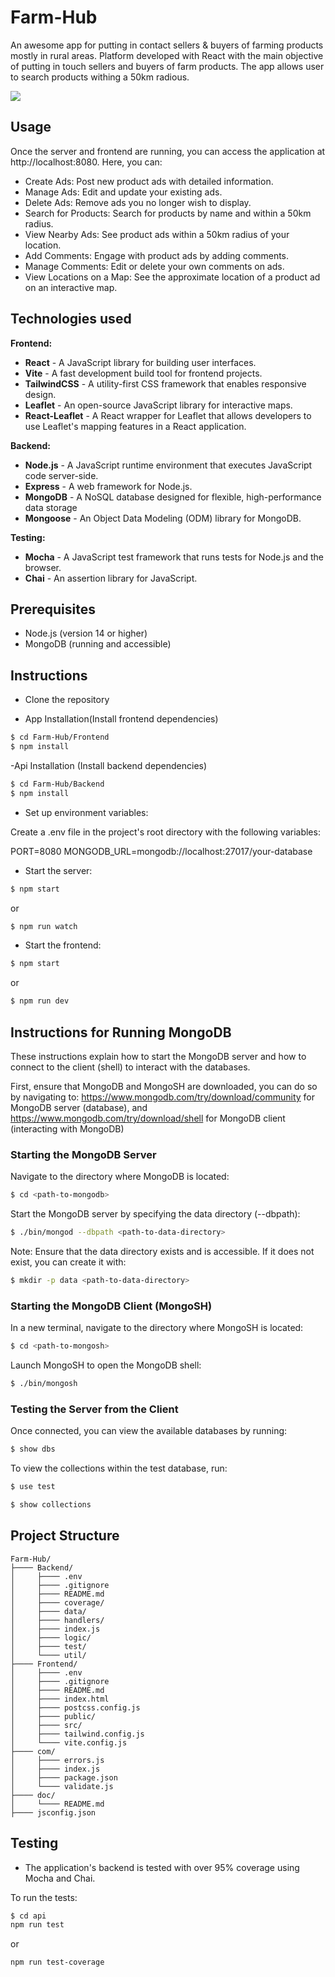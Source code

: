 # Farm-Hub

An awesome app for putting in contact sellers & buyers of farming products mostly in rural areas. Platform developed with React with the main objective of putting in touch sellers and buyers of farm products. The app allows user to search products withing a 50km radious.

![](https://media.giphy.com/media/L0N18KIcj6Q1k1qawG/giphy.gif?cid=790b7611to347bowg1zej1c49sayiiv15oc2ld0f9xa767j3&ep=v1_gifs_search&rid=giphy.gif&ct=g)

## Usage

Once the server and frontend are running, you can access the application at http://localhost:8080. Here, you can:

- Create Ads: Post new product ads with detailed information.
- Manage Ads: Edit and update your existing ads.
- Delete Ads: Remove ads you no longer wish to display.
- Search for Products: Search for products by name and within a 50km radius.
- View Nearby Ads: See product ads within a 50km radius of your location.
- Add Comments: Engage with product ads by adding comments.
- Manage Comments: Edit or delete your own comments on ads.
- View Locations on a Map: See the approximate location of a product ad on an interactive map.

## Technologies used

**Frontend:**

- **React** - A JavaScript library for building user interfaces.
- **Vite** - A fast development build tool for frontend projects.
- **TailwindCSS** - A utility-first CSS framework that enables responsive design.
- **Leaflet** - An open-source JavaScript library for interactive maps.
- **React-Leaflet** - A React wrapper for Leaflet that allows developers to use Leaflet's mapping features in a React application.

**Backend:**

- **Node.js** - A JavaScript runtime environment that executes JavaScript code server-side.
- **Express** - A web framework for Node.js.
- **MongoDB** - A NoSQL database designed for flexible, high-performance data storage
- **Mongoose** - An Object Data Modeling (ODM) library for MongoDB.

**Testing:**

- **Mocha** - A JavaScript test framework that runs tests for Node.js and the browser.
- **Chai** - An assertion library for JavaScript.

## Prerequisites

- Node.js (version 14 or higher)
- MongoDB (running and accessible)

## Instructions

- Clone the repository

- App Installation(Install frontend dependencies)

```sh
$ cd Farm-Hub/Frontend
$ npm install
```

-Api Installation (Install backend dependencies)

```sh
$ cd Farm-Hub/Backend
$ npm install
```

- Set up environment variables:

Create a .env file in the project's root directory with the following variables:

PORT=8080
MONGODB_URL=mongodb://localhost:27017/your-database

- Start the server:

```sh
$ npm start
```

or

```sh
$ npm run watch
```

- Start the frontend:

```sh
$ npm start
```

or

```sh
$ npm run dev
```

## Instructions for Running MongoDB

These instructions explain how to start the MongoDB server and how to connect to the client (shell) to interact with the databases.

First, ensure that MongoDB and MongoSH are downloaded, you can do so by navigating to: https://www.mongodb.com/try/download/community for MongoDB server (database), and https://www.mongodb.com/try/download/shell for MongoDB client (interacting with MongoDB)

### Starting the MongoDB Server

Navigate to the directory where MongoDB is located:

```sh
$ cd <path-to-mongodb>
```

Start the MongoDB server by specifying the data directory (--dbpath):

```sh
$ ./bin/mongod --dbpath <path-to-data-directory>
```

Note: Ensure that the data directory exists and is accessible. If it does not exist, you can create it with:

```sh
$ mkdir -p data <path-to-data-directory>
```

### Starting the MongoDB Client (MongoSH)

In a new terminal, navigate to the directory where MongoSH is located:

```bash
$ cd <path-to-mongosh>
```

Launch MongoSH to open the MongoDB shell:

```bash
$ ./bin/mongosh
```

### Testing the Server from the Client

Once connected, you can view the available databases by running:

```sh
$ show dbs
```

To view the collections within the test database, run:

```sh
$ use test
```

```sh
$ show collections
```

## Project Structure

```
Farm-Hub/
├──── Backend/
│     ├──── .env
│     ├──── .gitignore
│     ├──── README.md
│     ├──── coverage/
│     ├──── data/
│     ├──── handlers/
│     ├──── index.js
│     ├──── logic/
│     ├──── test/
│     └──── util/
├──── Frontend/
│     ├──── .env
│     ├──── .gitignore
│     ├──── README.md
│     ├──── index.html
│     ├──── postcss.config.js
│     ├──── public/
│     ├──── src/
│     ├──── tailwind.config.js
│     └──── vite.config.js
├──── com/
│     ├──── errors.js
│     ├──── index.js
│     ├──── package.json
│     └──── validate.js
├──── doc/
│     └──── README.md
├──── jsconfig.json
```

## Testing

- The application's backend is tested with over 95% coverage using Mocha and Chai.

To run the tests:

```sh
$ cd api
npm run test
```

or

```sh
npm run test-coverage
```
